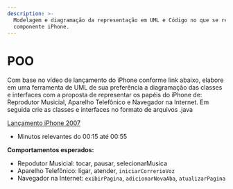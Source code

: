 ```yaml
---
description: >-
  Modelagem e diagramação da representação em UML e Código no que se refere ao
  componente iPhone.
---
```


# POO

Com base no vídeo de lançamento do iPhone conforme link abaixo, elabore em uma ferramenta de UML de sua preferência a diagramação das classes e interfaces com a proposta de representar os papéis do iPhone de: Reprodutor Musicial, Aparelho Telefônico e Navegador na Internet. Em seguida crie as classes e interfaces no formato de arquivos .java

[Lançamento iPhone 2007](https://www.youtube.com/watch?v=9ou608QQRq8)

* Minutos relevantes do 00:15 até 00:55

**Comportamentos esperados:**

* Repodutor Musicial: tocar, pausar, selecionarMusica
* Aparelho Telefônico: ligar, atender, `iniciarCorrerioVoz`
* Navegador na Internet: `exibirPagina`, `adicionarNovaAba`, `atualizarPagina`
